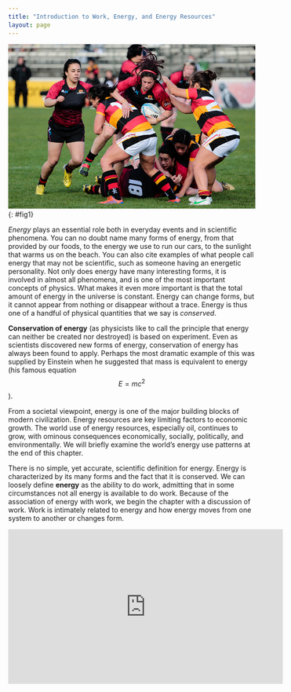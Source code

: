 ```yaml
---
title: "Introduction to Work, Energy, and Energy Resources"
layout: page
---
```


![A field with four wind turbines and the Sun setting in the background.](../resources/Figure_08_00_01a_D.jpg "How many forms of energy can you identify in this photograph of a wind farm in Iowa? (credit: J&#xFC;rgen from Sandesneben, Germany, Wikimedia Commons)")
{: #fig1}

*Energy* plays an essential role both in everyday events and in scientific
phenomena. You can no doubt name many forms of energy, from that provided by our
foods, to the energy we use to run our cars, to the sunlight that warms us on
the beach. You can also cite examples of what people call energy that may not be
scientific, such as someone having an energetic personality. Not only does
energy have many interesting forms, it is involved in almost all phenomena, and
is one of the most important concepts of physics. What makes it even more
important is that the total amount of energy in the universe is constant. Energy
can change forms, but it cannot appear from nothing or disappear without a
trace. Energy is thus one of a handful of physical quantities that we say is
*conserved*.

**Conservation of energy** (as physicists like to call the principle that energy
can neither be created nor destroyed) is based on experiment. Even as scientists
discovered new forms of energy, conservation of energy has always been found to
apply. Perhaps the most dramatic example of this was supplied by Einstein when
he suggested that mass is equivalent to energy (his famous equation $$ E=mc^{2}
$$).

From a societal viewpoint, energy is one of the major building blocks of modern
civilization. Energy resources are key limiting factors to economic growth. The
world use of energy resources, especially oil, continues to grow, with ominous
consequences economically, socially, politically, and environmentally. We will
briefly examine the world’s energy use patterns at the end of this chapter.

There is no simple, yet accurate, scientific definition for energy. Energy is
characterized by its many forms and the fact that it is conserved. We can
loosely define **energy** as the ability to do work, admitting that in some
circumstances not all energy is available to do work. Because of the association
of energy with work, we begin the chapter with a discussion of work. Work is
intimately related to energy and how energy moves from one system to another or
changes form.

<div class="note" data-label="Video" markdown="1">
<iframe width="560" height="315" src="https://www.youtube.com/embed/8_TjOq5BNo8" frameborder="0" allow="accelerometer; autoplay; clipboard-write; encrypted-media; gyroscope; picture-in-picture" allowfullscreen></iframe>
</div>
